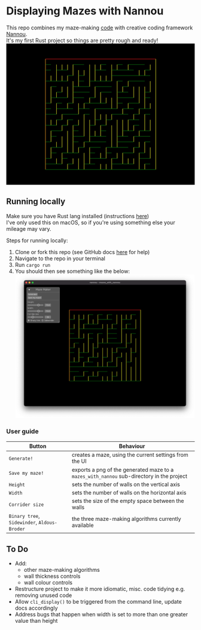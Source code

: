 # Displaying Mazes with Nannou
This repo combines my maze-making [code](https://github.com/joaoag/mazes) with creative coding framework [Nannou](https://nannou.cc/).  
It's my first Rust project so things are pretty rough and ready!
![Example maze, generated with binary tree](./example_maze.png)

## Running locally
Make sure you have Rust lang installed (instructions [here](https://www.rust-lang.org/tools/install))  
I've only used this on macOS, so if you're using something else your mileage may vary.

Steps for running locally:
1. Clone or fork this repo (see GitHub docs [here](https://docs.github.com/en/desktop/contributing-and-collaborating-using-github-desktop/adding-and-cloning-repositories/cloning-and-forking-repositories-from-github-desktop) for help)
2. Navigate to the repo in your terminal
3. Run `cargo run`
4. You should then see something like the below:
![Screenshot of the UI, set to default values](./ui_screenshot.png)

### User guide

| Button                                       | Behaviour                                                                                 |
|----------------------------------------------|-------------------------------------------------------------------------------------------|
| `Generate!`                                  | creates a maze, using the current settings from the UI                                    |
| `Save my maze!`                              | exports a png of the generated maze to a `mazes_with_nannou` sub-directory in the project |
| `Height`                                     | sets the number of walls on the vertical axis                                             |
| `Width`                                      | sets the number of walls on the horizontal axis                                           |
| `Corrider size`                              | sets the size of the empty space between the walls                                        |
| `Binary tree`, `Sidewinder`, `Aldous-Broder` | the three maze-making algorithms currently available                                      |


## To Do
* Add:
  * other maze-making algorithms
  * wall thickness controls
  * wall colour controls
* Restructure project to make it more idiomatic, misc. code tidying e.g. removing unused code
* Allow `cli_display()` to be triggered from the command line, update docs accordingly
* Address bugs that happen when width is set to more than one greater value than height